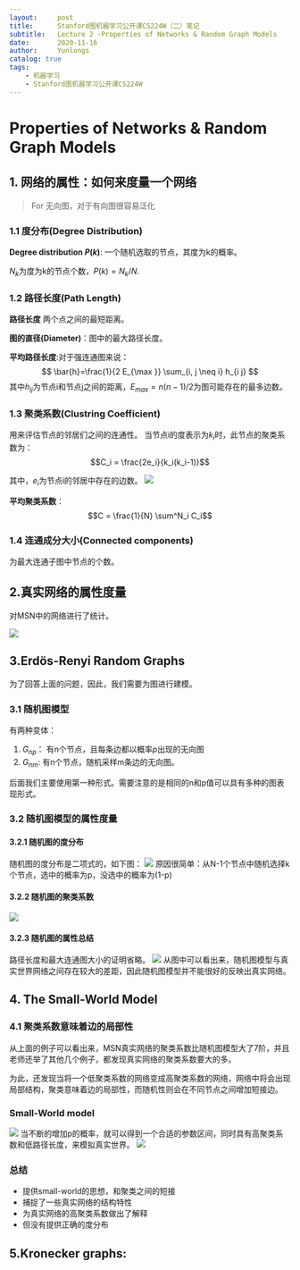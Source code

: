 ```yaml
---
layout:     post
title:      Stanford图机器学习公开课CS224W（二）笔记
subtitle:   Lecture 2 -Properties of Networks & Random Graph Models
date:       2020-11-16
author:     Yunlongs
catalog: true
tags:
    - 机器学习
    - Stanford图机器学习公开课CS224W
---
```


# Properties of Networks & Random Graph Models
## 1. 网络的属性：如何来度量一个网络
>For 无向图，对于有向图很容易泛化
### 1.1 度分布(Degree Distribution)
**Degree distribution $P(k)$**: 一个随机选取的节点，其度为k的概率。

$N_k$为度为k的节点个数，$P(k) = N_k/N$.

### 1.2 路径长度(Path Length)
**路径长度** 两个点之间的最短距离。

**图的直径(Diameter)**：图中的最大路径长度。

**平均路径长度**:对于强连通图来说：
$$
\bar{h}=\frac{1}{2 E_{\max }} \sum_{i, j \neq i} h_{i j}
$$
其中$h_{ij}$为节点i和节点j之间的距离，$E_{max}=n(n-1)/2$为图可能存在的最多边数。

### 1.3 聚类系数(Clustring Coefficient)
用来评估节点的邻居们之间的连通性。
当节点i的度表示为$k_i$时，此节点的聚类系数为：
$$C_i = \frac{2e_i}{k_i(k_i-1)}$$

其中，$e_i$为节点i的邻居中存在的边数。
![](https://yunlongs-1253041399.cos.ap-chengdu.myqcloud.com/image/Similary_Detection/180.png)

**平均聚类系数**：
$$C = \frac{1}{N} \sum^N_i C_i$$

### 1.4 连通成分大小(Connected components)
为最大连通子图中节点的个数。

## 2.真实网络的属性度量
对MSN中的网络进行了统计。

![](https://yunlongs-1253041399.cos.ap-chengdu.myqcloud.com/image/Similary_Detection/181.png)

## 3.Erdös-Renyi Random Graphs
为了回答上面的问题，因此，我们需要为图进行建模。

### 3.1 随机图模型
有两种变体：
1. $G_{np}$： 有n个节点，且每条边都以概率$p$出现的无向图
2. $G_{nm}$:  有n个节点，随机采样m条边的无向图。

后面我们主要使用第一种形式。需要注意的是相同的n和p值可以具有多种的图表现形式。


### 3.2 随机图模型的属性度量
#### 3.2.1 随机图的度分布
随机图的度分布是二项式的，如下图：
![](https://yunlongs-1253041399.cos.ap-chengdu.myqcloud.com/image/Similary_Detection/182.png)
原因很简单：从N-1个节点中随机选择k个节点，选中的概率为p，没选中的概率为(1-p)

#### 3.2.2 随机图的聚类系数
![](https://yunlongs-1253041399.cos.ap-chengdu.myqcloud.com/image/Similary_Detection/183.png)

#### 3.2.3 随机图的属性总结
路径长度和最大连通图大小的证明省略。
![](https://yunlongs-1253041399.cos.ap-chengdu.myqcloud.com/image/Similary_Detection/184.png)
从图中可以看出来，随机图模型与真实世界网络之间存在较大的差距，因此随机图模型并不能很好的反映出真实网络。

## 4. The Small-World Model
### 4.1 聚类系数意味着边的局部性
从上面的例子可以看出来，MSN真实网络的聚类系数比随机图模型大了7阶，并且老师还举了其他几个例子，都发现真实网络的聚类系数要大的多。

为此，还发现当将一个低聚类系数的网络变成高聚类系数的网络，网络中将会出现局部结构，聚类意味着边的局部性，而随机性则会在不同节点之间增加短接边。


### Small-World model
![](https://yunlongs-1253041399.cos.ap-chengdu.myqcloud.com/image/Similary_Detection/185.png)
当不断的增加p的概率，就可以得到一个合适的参数区间，同时具有高聚类系数和低路径长度，来模拟真实世界。
![](https://yunlongs-1253041399.cos.ap-chengdu.myqcloud.com/image/Similary_Detection/185.png)


### 总结
- 提供small-world的思想，和聚类之间的短接
- 捕捉了一些真实网络的结构特性
- 为真实网络的高聚类系数做出了解释
- 但没有提供正确的度分布

## 5.Kronecker graphs:
